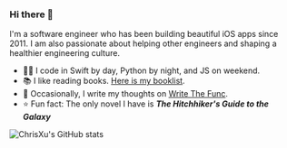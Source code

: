 ### Hi there 👋

I'm a software engineer who has been building beautiful iOS apps since 2011. I am also passionate about helping other engineers and shaping a healthier engineering culture.

* 🧑‍💻 I code in Swift by day, Python by night, and JS on weekend.
* 📚 I like reading books. [Here is my booklist](bit.ly/chrisxu-booklist).
* 📝 Occasionally, I write my thoughts on [Write The Func](https://chrisxu.wtf).
* ⭐️ Fun fact: The only novel I have is ***The Hitchhiker's Guide to the Galaxy***

![ChrisXu's GitHub stats](https://github-readme-stats.vercel.app/api?username=chrisxu&show_icons=true&theme=midnight-purple&hide=contribs)
